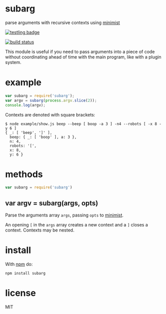 # subarg

parse arguments with recursive contexts using
[minimist](https://npmjs.org/package/minimist)

[![testling badge](https://ci.testling.com/substack/subarg.png)](https://ci.testling.com/substack/subarg)

[![build status](https://secure.travis-ci.org/substack/subarg.png)](http://travis-ci.org/substack/subarg)

This module is useful if you need to pass arguments into a piece of code without
coordinating ahead of time with the main program, like with a plugin system.

# example

``` js
var subarg = require('subarg');
var argv = subarg(process.argv.slice(2));
console.log(argv);
```

Contexts are denoted with square brackets:

```
$ node example/show.js beep --beep [ boop -a 3 ] -n4 --robots [ -x 8 -y 6 ]
{ _: [ 'beep', ']' ],
  beep: { _: [ 'boop' ], a: 3 },
  n: 4,
  robots: '[',
  x: 8,
  y: 6 }
```

# methods

``` js
var subarg = require('subarg')
```

## var argv = subarg(args, opts)

Parse the arguments array `args`, passing `opts` to
[minimist](https://npmjs.org/package/minimist).

An opening `[` in the `args` array creates a new context and a `]` closes a
context. Contexts may be nested.

# install

With [npm](https://npmjs.org) do:

```
npm install subarg
```

# license

MIT
